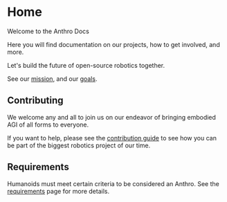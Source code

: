 # Home

Welcome to the Anthro Docs

Here you will find documentation on our projects, how to get involved, and more.

Let's build the future of open-source robotics together.

See our [mission](mission.md), and our [goals](goals.md).

## Contributing

We welcome any and all to join us on our endeavor of bringing embodied AGI of all forms to everyone.

If you want to help, please see the [contribution guide](contribution-guide.md) to see how you can be part of the biggest robotics project of our time.

## Requirements 

Humanoids must meet certain criteria to be considered an Anthro. See the [requirements](requirements.md) page for more details.
